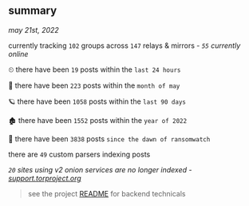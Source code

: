
## summary
_may 21st, 2022_

currently tracking `102` groups across `147` relays & mirrors - _`55` currently online_

⏲ there have been `19` posts within the `last 24 hours`

🦈 there have been `223` posts within the `month of may`

🪐 there have been `1058` posts within the `last 90 days`

🏚 there have been `1552` posts within the `year of 2022`

🦕 there have been `3838` posts `since the dawn of ransomwatch`

there are `49` custom parsers indexing posts

_`20` sites using v2 onion services are no longer indexed - [support.torproject.org](https://support.torproject.org/onionservices/v2-deprecation/)_

> see the project [README](https://github.com/joshhighet/ransomwatch#ransomwatch--) for backend technicals
